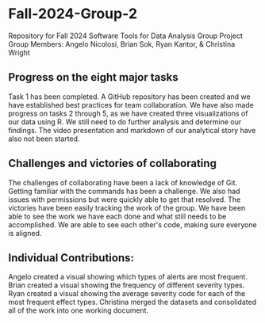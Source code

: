 # Fall-2024-Group-2
Repository for Fall 2024 Software Tools for Data Analysis Group Project
Group Members: Angelo Nicolosi, Brian Sok, Ryan Kantor, & Christina Wright

## Progress on the eight major tasks
Task 1 has been completed. A GitHub repository has been created and we have established best practices for team collaboration. We have also made progress on tasks 2 through 5, as we have created three visualizations of our data using R. We still need to do further analysis and determine our findings. The video presentation and markdown of our analytical story have also not been started.

## Challenges and victories of collaborating
The challenges of collaborating have been a lack of knowledge of Git. Getting familiar with the commands has been a challenge. We also had issues with permissions but were quickly able to get that resolved. The victories have been easily tracking the work of the group. We have been able to see the work we have each done and what still needs to be accomplished. We are able to see each other's code, making sure everyone is aligned.    

## Individual Contributions:
Angelo created a visual showing which types of alerts are most frequent. Brian created a visual showing the frequency of different severity types. Ryan created a visual showing the average severity code for each of the most frequent effect types. Christina merged the datasets and consolidated all of the work into one working document. 

